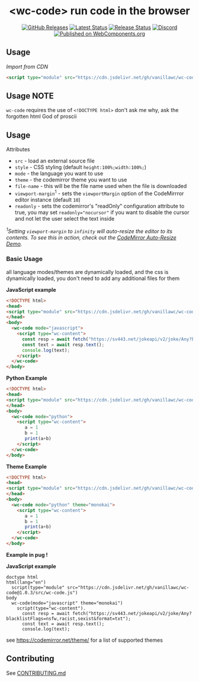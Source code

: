 <h1 align="center">&lt;wc-code&gt; run code in the browser</h1>

<div align="center">
  <a href="https://github.com/vanillawc/wc-code/releases"><img src="https://badgen.net/github/tag/vanillawc/wc-code" alt="GitHub Releases"></a>
  <a href="https://github.com/vanillawc/wc-code/actions"><img src="https://github.com/vanillawc/wc-code/workflows/Latest/badge.svg" alt="Latest Status"></a>
  <a href="https://github.com/vanillawc/wc-code/actions"><img src="https://github.com/vanillawc/wc-code/workflows/Release/badge.svg" alt="Release Status"></a>
  <a href="https://discord.gg/8ur9M5"><img alt="Discord" src="https://img.shields.io/discord/723296249121603604?color=%23738ADB"></a>
  <a href="https://www.webcomponents.org/element/@vanillawc/wc-code"><img src="https://img.shields.io/badge/webcomponents.org-published-blue.svg" alt="Published on WebComponents.org"></a>
</div>

## Usage

*Import from CDN*
```html
<script type="module" src="https://cdn.jsdelivr.net/gh/vanillawc/wc-code@1.0.3/src/wc-code.js"></script>
```

## Usage NOTE

`wc-code` requires the use of `<!DOCTYPE html>` don't ask me why, ask the forgotten html God of proscii


## Usage

Attributes


- `src` - load an external source file
- `style` - CSS styling (default `height:100%;width:100%;`)
- `mode` - the language you want to use
- `theme` - the codemirror theme you want to use
- `file-name` - this will be the file name used when the file is downloaded
- `viewport-margin`<sup>1</sup> - sets the `viewportMargin` option of the CodeMirrror editor instance (default `10`)
- `readonly` - sets the codemirror's "readOnly" configuration attribute to true, you may set `readonly="nocursor"` if you want to disable the cursor and not let the user select the text inside

*<sup>1</sup>Setting `viewport-margin` to `infinity` will auto-resize the editor to its contents. To see this in action, check out the [CodeMirror Auto-Resize Demo](https://codemirror.net/demo/resize.html).*

### Basic Usage

all language modes/themes are dynamically loaded, and the css is dynamically loaded, you don't need to add any additional files for them 

**JavaScript example**

```html
<!DOCTYPE html>
<head>
<script type="module" src="https://cdn.jsdelivr.net/gh/vanillawc/wc-code@1.0.3/src/wc-code.js"></script>
</head>
<body>
  <wc-code mode="javascript">
    <script type="wc-content">
      const resp = await fetch("https://sv443.net/jokeapi/v2/joke/Any?blacklistFlags=nsfw,racist,sexist&format=txt");
      const text = await resp.text();
      console.log(text);
    </script>
  </wc-code>                                                                                         
</body>
```

**Python Example**

```html
<!DOCTYPE html>
<head>
<script type="module" src="https://cdn.jsdelivr.net/gh/vanillawc/wc-code@1.0.3/src/wc-code.js"></script>
</head>
<body>
  <wc-code mode="python">
    <script type="wc-content">
       a = 1
       b = 1
       print(a+b)
    </script>
  </wc-code>                                                                                         
</body>
```

**Theme Example**
```html
<!DOCTYPE html>
<head>
<script type="module" src="https://cdn.jsdelivr.net/gh/vanillawc/wc-code@1.0.3/src/wc-code.js"></script>
</head>
<body>
  <wc-code mode="python" theme="monokai">
    <script type="wc-content">
       a = 1
       b = 1
       print(a+b)
    </script>
  </wc-code>                                                                                         
</body>
```

**Example in pug !**

**JavaScript example**

```pug
doctype html
html(lang="en")
  script(type="module" src="https://cdn.jsdelivr.net/gh/vanillawc/wc-code@1.0.3/src/wc-code.js")
body
  wc-code(mode="javascript" theme="monokai")
    script(type="wc-content").
      const resp = await fetch("https://sv443.net/jokeapi/v2/joke/Any?blacklistFlags=nsfw,racist,sexist&format=txt");
      const text = await resp.text();
      console.log(text);
```

see https://codemirror.net/theme/ for a list of supported themes

## Contributing

See [CONTRIBUTING.md](https://github.com/vanillawc/vanillawc/blob/main/CONTRIBUTING.md)
